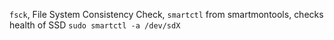 `fsck`, File System Consistency Check, 
`smartctl` from smartmontools, checks health of SSD
`sudo smartctl -a /dev/sdX`